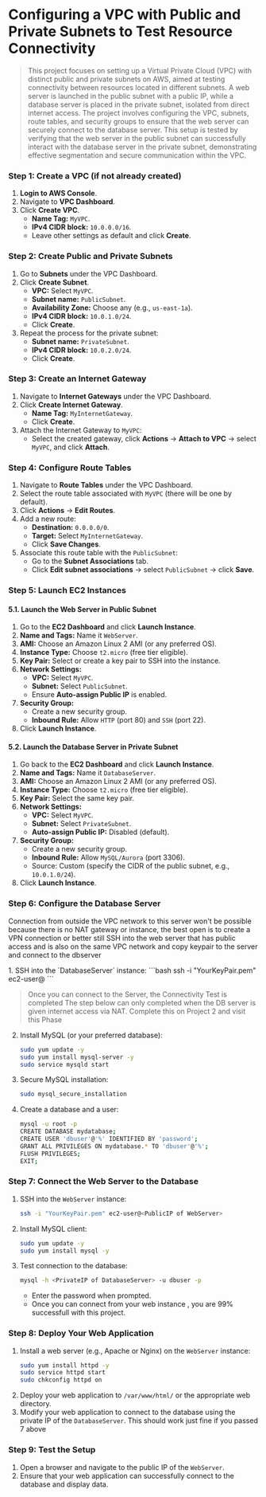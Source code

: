 # Configuring a VPC with Public and Private Subnets to Test Resource Connectivity
> This project focuses on setting up a Virtual Private Cloud (VPC) with distinct public and private subnets on AWS, aimed at testing connectivity
> between resources located in different subnets. A web server is launched in the public subnet with a public IP, while a database server is placed in the private subnet,
> isolated from direct internet access. The project involves configuring the VPC, subnets, route tables, and security groups to ensure that the web server can securely connect to the database server. This setup is tested by verifying that the web server in the public subnet can successfully interact with the database server in the private subnet, demonstrating effective segmentation and secure communication within the VPC.

### Step 1: Create a VPC (if not already created)
1. **Login to AWS Console**.
2. Navigate to **VPC Dashboard**.
3. Click **Create VPC**.
   - **Name Tag:** `MyVPC`.
   - **IPv4 CIDR block:** `10.0.0.0/16`.
   - Leave other settings as default and click **Create**.

### Step 2: Create Public and Private Subnets
1. Go to **Subnets** under the VPC Dashboard.
2. Click **Create Subnet**.
   - **VPC:** Select `MyVPC`.
   - **Subnet name:** `PublicSubnet`.
   - **Availability Zone:** Choose any (e.g., `us-east-1a`).
   - **IPv4 CIDR block:** `10.0.1.0/24`.
   - Click **Create**.
3. Repeat the process for the private subnet:
   - **Subnet name:** `PrivateSubnet`.
   - **IPv4 CIDR block:** `10.0.2.0/24`.
   - Click **Create**.

### Step 3: Create an Internet Gateway
1. Navigate to **Internet Gateways** under the VPC Dashboard.
2. Click **Create Internet Gateway**.
   - **Name Tag:** `MyInternetGateway`.
   - Click **Create**.
3. Attach the Internet Gateway to `MyVPC`:
   - Select the created gateway, click **Actions** -> **Attach to VPC** -> select `MyVPC`, and click **Attach**.

### Step 4: Configure Route Tables
1. Navigate to **Route Tables** under the VPC Dashboard.
2. Select the route table associated with `MyVPC` (there will be one by default).
3. Click **Actions** -> **Edit Routes**.
4. Add a new route:
   - **Destination:** `0.0.0.0/0`.
   - **Target:** Select `MyInternetGateway`.
   - Click **Save Changes**.
5. Associate this route table with the `PublicSubnet`:
   - Go to the **Subnet Associations** tab.
   - Click **Edit subnet associations** -> select `PublicSubnet` -> click **Save**.

### Step 5: Launch EC2 Instances
#### 5.1. Launch the Web Server in Public Subnet
1. Go to the **EC2 Dashboard** and click **Launch Instance**.
2. **Name and Tags:** Name it `WebServer`.
3. **AMI:** Choose an Amazon Linux 2 AMI (or any preferred OS).
4. **Instance Type:** Choose `t2.micro` (free tier eligible).
5. **Key Pair:** Select or create a key pair to SSH into the instance.
6. **Network Settings:**
   - **VPC:** Select `MyVPC`.
   - **Subnet:** Select `PublicSubnet`.
   - Ensure **Auto-assign Public IP** is enabled.
7. **Security Group:**
   - Create a new security group.
   - **Inbound Rule:** Allow `HTTP` (port 80) and `SSH` (port 22).
8. Click **Launch Instance**.

#### 5.2. Launch the Database Server in Private Subnet
1. Go back to the **EC2 Dashboard** and click **Launch Instance**.
2. **Name and Tags:** Name it `DatabaseServer`.
3. **AMI:** Choose an Amazon Linux 2 AMI (or any preferred OS).
4. **Instance Type:** Choose `t2.micro` (free tier eligible).
5. **Key Pair:** Select the same key pair.
6. **Network Settings:**
   - **VPC:** Select `MyVPC`.
   - **Subnet:** Select `PrivateSubnet`.
   - **Auto-assign Public IP:** Disabled (default).
7. **Security Group:**
   - Create a new security group.
   - **Inbound Rule:** Allow `MySQL/Aurora` (port 3306).
   - Source: Custom (specify the CIDR of the public subnet, e.g., `10.0.1.0/24`).
8. Click **Launch Instance**.

### Step 6: Configure the Database Server
<p>Connection from outside the VPC network to this server won't be possible because there is no NAT gateway or instance, 
the best open is to create a VPN connection or better still SSH into the web server that has public access and is also on the same VPC network 
and copy keypair to the server and connect to the dbserver</p>
1. SSH into the `DatabaseServer` instance:
   ```bash
   ssh -i "YourKeyPair.pem" ec2-user@<PrivateIP of DatabaseServer>
   ```

> Once you can connect to the Server, the Connectivity  Test is completed
> The step below can only completed when the DB server is given internet access via NAT. Complete this on Project 2 and visit this Phase

2. Install MySQL (or your preferred database):
   ```bash
   sudo yum update -y
   sudo yum install mysql-server -y
   sudo service mysqld start
   ```
3. Secure MySQL installation:
   ```bash
   sudo mysql_secure_installation
   ```
4. Create a database and a user:
   ```bash
   mysql -u root -p
   CREATE DATABASE mydatabase;
   CREATE USER 'dbuser'@'%' IDENTIFIED BY 'password';
   GRANT ALL PRIVILEGES ON mydatabase.* TO 'dbuser'@'%';
   FLUSH PRIVILEGES;
   EXIT;
   ```

### Step 7: Connect the Web Server to the Database
1. SSH into the `WebServer` instance:
   ```bash
   ssh -i "YourKeyPair.pem" ec2-user@<PublicIP of WebServer>
   ```
2. Install MySQL client:
   ```bash
   sudo yum update -y
   sudo yum install mysql -y
   ```
3. Test connection to the database:
   ```bash
   mysql -h <PrivateIP of DatabaseServer> -u dbuser -p
   ```
   - Enter the password when prompted.
   - Once you can connect from your web instance , you are 99% successfull with this project.

### Step 8: Deploy Your Web Application
1. Install a web server (e.g., Apache or Nginx) on the `WebServer` instance:
   ```bash
   sudo yum install httpd -y
   sudo service httpd start
   sudo chkconfig httpd on
   ```
2. Deploy your web application to `/var/www/html/` or the appropriate web directory.
3. Modify your web application to connect to the database using the private IP of the `DatabaseServer`. This should work just fine if you passed 7 above

### Step 9: Test the Setup
1. Open a browser and navigate to the public IP of the `WebServer`.
2. Ensure that your web application can successfully connect to the database and display data.

